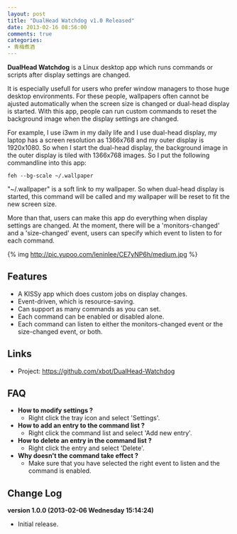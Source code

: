 ```yaml
---
layout: post
title: "DualHead Watchdog v1.0 Released"
date: 2013-02-16 08:56:00
comments: true
categories:
- 青梅煮酒
---
```

**DualHead Watchdog** is a Linux desktop app which runs commands or scripts after display settings are changed.

It is especially usefull for users who prefer window managers to those huge desktop environments. For these people, wallpapers often cannot be ajusted automatically when the screen size is changed or dual-head display is started. With this app, people can run custom commands to reset the background image when the display settings are changed. 

For example, I use i3wm in my daily life and I use dual-head display, my laptop has a screen resolution as 1366x768 and my outer display is 1920x1080. So when I start the dual-head display, the background image in the outer display is tiled with 1366x768 images. So I put the following commandline into this app:

    feh --bg-scale ~/.wallpaper

"~/.wallpaper" is a soft link to my wallpaper. So when dual-head display is started, this command will be called and my wallpaper will be reset to fit the new screen size.

More than that, users can make this app do everything when display settings are changed. At the moment, there will be a 'monitors-changed' and a 'size-changed' event, users can specify which event to listen to for each command.

{% img http://pic.yupoo.com/leninlee/CE7yNP6h/medium.jpg %}

Features
--------

* A KISSy app which does custom jobs on display changes.
* Event-driven, which is resource-saving.
* Can support as many commands as you can set.
* Each command can be enabled or disabled alone.
* Each command can listen to either the monitors-changed event or the size-changed event, or both.

Links
-----

* Project:      https://github.com/xbot/DualHead-Watchdog

FAQ
---

* **How to modify settings ?**
  * Right click the tray icon and select 'Settings'.
* **How to add an entry to the command list ?**
  * Right click the command list and select 'Add new entry'.
* **How to delete an entry in the command list ?**
  * Right click the entry and select 'Delete'.
* **Why doesn't the command take effect ?**
  * Make sure that you have selected the right event to listen and the command is enabled.

Change Log
----------

**version 1.0.0 (2013-02-06 Wednesday 15:14:24)**

* Initial release.
